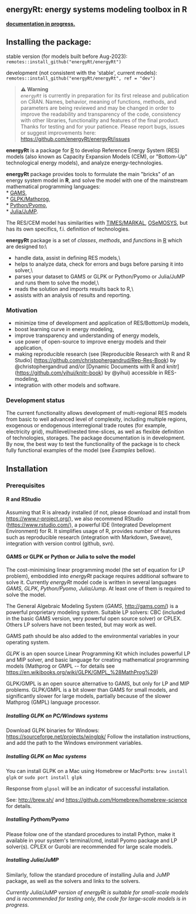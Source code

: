 ## energyRt: energy systems modeling toolbox in R

[**documentation in progress.**](https://energyrt.github.io/book/)

## Installing the package:  
stable version (for models built before Aug-2023):  
`remotes::install_github("energyRt/energyRt")` 

development (not consistent with the 'stable', current models):   
`remotes::install_github("energyRt/energyRt", ref = "dev")` 

> **⚠️ Warning**   
*`energyRt`* is currently in preparation for its first release and publication on CRAN. Names, behavior, meaning of functions, methods, and parameters are being reviewed and may be changed in order to improve the readability and transparency of the code, consistency with other libraries, functionality and features of the final product. Thanks for testing and for your patience. Please report bugs, issues or suggest improvements here: <https://github.com/energyRt/energyRt/issues>

**energyRt** is a package for [R](https://www.r-project.org/) to develop Reference Energy System (RES) models (also known as Capacity Expansion Models (CEM), or "Bottom-Up" technological energy models), and analyze energy-technologies.

**energyRt** package provides tools to formulate the main "bricks" of an energy system model in **R**, and solve the model with one of the mainstream mathematical programming languages:\
\* [GAMS](http://www.gams.com/),\
\* [GLPK/Mathprog](https://www.gnu.org/software/glpk/),\
\* [Python/Pyomo](http://www.pyomo.org/),\
\* [Julia/JuMP](http://www.juliaopt.org/JuMP.jl/stable/).

The RES/CEM model has similarities with [TIMES/MARKAL](http://iea-etsap.org/web/tools.asp), [OSeMOSYS](http://www.osemosys.org/), but has its own specifics, f.i. definition of technologies.

**energyRt** package is a set of *classes*, *methods*, and *functions* in [R](https://www.r-project.org/) which are designed to:\
- handle data, assist in defining RES models,\
- helps to analyze data, check for errors and bugs before parsing it into solver,\
- parses your dataset to GAMS or GLPK or Python/Pyomo or Julia/JuMP and runs them to solve the model,\
- reads the solution and imports results back to R,\
- assists with an analysis of results and reporting.

### Motivation

-   minimize time of development and application of RES/BottomUp models,
-   boost learning curve in energy modeling,
-   improve transparency and understanding of energy models,
-   use power of open-source to improve energy models and their application,
-   making reproducible research (see [Reproducible Research with R and R Studio] (<https://github.com/christophergandrud/Rep-Res-Book>) by @christophergandrud and/or [Dynamic Documents with R and knitr] (<https://github.com/yihui/knitr-book>) by @yihui) accessible in RES-modeling,
-   integration with other models and software.

### Development status

The current functionality allows development of multi-regional RES models from basic to well advanced level of complexity, including multiple regions, exogenous or endogenous interregional trade routes (for example, electricity grid), multilevel/nested time-slices, as well as flexible definition of technologies, storages. The package documentation is in development. By now, the best way to test the functionality of the package is to check fully functional examples of the model (see *Examples* bellow).

## Installation

### Prerequisites

#### R and RStudio

Assuming that R is already installed (if not, please download and install from <https://www.r-project.org/>), we also recommend RStudio (<https://www.rstudio.com/>), a powerful IDE (Integrated Development Environment) for R. It simplifies usage of R, provides number of features such as reproducible research (integration with Markdown, Sweave), integration with version control (github, svn).

#### GAMS or GLPK or Python or Julia to solve the model

The cost-minimising linear programming model (the set of equation for LP problem), emboddied into *energyRt* package requires additional software to solve it. Currently *energyRt* model code is written in several languages *GAMS*, *GLPK*, *Python/Pyomo*, *Julia/Jump*. At least one of them is required to solve the model.

The General Algebraic Modeling System (*GAMS*, <http://gams.com/>) is a powerful proprietary modeling system. Suitable LP solvers: CBC (included in the basic GAMS version, very powerful open source solver) or CPLEX. Others LP solvers have not been tested, but may work as well.

GAMS path should be also added to the environmental variables in your operating system.

*GLPK* is an open source Linear Programming Kit which includes powerful LP and MIP solver, and basic language for creating mathematical programming models (Mathprog or GMPL -- for details see <https://en.wikibooks.org/wiki/GLPK/GMPL_%28MathProg%29>)

GLPK/GMPL is an open source alternative to GAMS, but only for LP and MIP problems. GLPK/GMPL is a bit slower than GAMS for small models, and significantly slower for large models, partially because of the slower Mathprog (GMPL) language processor.

##### Installing GLPK on PC/Windows systems

Download GLPK binaries for Windows: <https://sourceforge.net/projects/winglpk/> Follow the installation instructions, and add the path to the Windows environment variables.

##### Installing GLPK on Mac systems

You can install GLPK on a Mac using Homebrew or MacPorts:
`brew install glpk`
or
`sudo port install glpk`

Response from `glpsol` will be an indicator of successful installation.

See: <http://brew.sh/> and <https://github.com/Homebrew/homebrew-science> for details.

##### Installing Pythom/Pyomo

Please folow one of the standard procedures to install Python, make it available in your system's terminal/cmd, install Pyomo package and LP solver(s). CPLEX or Gurobi are recommended for large scale models.

##### Installing Julia/JuMP

Similarly, follow the standard procedure of installing Julia and JuMP package, as well as the solvers and links to the solvers. 

*Currently Julia/JuMP version of energyRt is suitable for small-scale models and is recommended for testing only, the code for large-scale models is in progress.*


